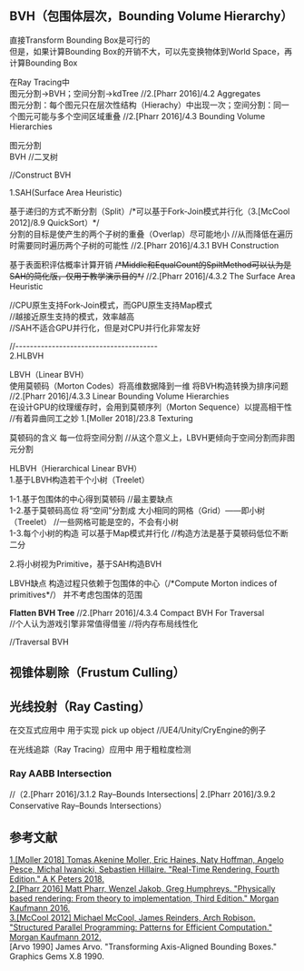 ## BVH（包围体层次，Bounding Volume Hierarchy）   
  
直接Transform Bounding Box是可行的  
但是，如果计算Bounding Box的开销不大，可以先变换物体到World Space，再计算Bounding Box
  
在Ray Tracing中  
图元分割->BVH；空间分割->kdTree //2\.\[Pharr 2016\]/4.2 Aggregates  
图元分割：每个图元只在层次性结构（Hierachy）中出现一次；空间分割：同一个图元可能与多个空间区域重叠 //2\.\[Pharr 2016\]/4.3 Bounding Volume Hierarchies       

图元分割   
BVH //二叉树  

//Construct BVH 

1\.SAH(Surface Area Heuristic) 

基于递归的方式不断分割（Split）/\*可以基于Fork-Join模式并行化（3\.\[McCool 2012\]/8.9 QuickSort）\*/  
分割的目标是使产生的两个子树的重叠（Overlap）尽可能地小 //从而降低在遍历时需要同时遍历两个子树的可能性 //2\.\[Pharr 2016\]/4.3.1 BVH Construction  

基于表面积评估概率计算开销 ~~/\*Middle和EqualCount的SpiltMethod可以认为是SAH的简化版，仅用于教学演示目的\*/~~ //2\.\[Pharr 2016\]/4.3.2 The Surface Area Heuristic    

//CPU原生支持Fork-Join模式，而GPU原生支持Map模式  
//越接近原生支持的模式，效率越高  
//SAH不适合GPU并行化，但是对CPU并行化非常友好  

//---------------------------------------  
2\.HLBVH  

LBVH（Linear BVH）    
使用莫顿码（Morton Codes）将高维数据降到一维 将BVH构造转换为排序问题 //2\.\[Pharr 2016\]/4.3.3 Linear Bounding Volume Hierarchies       
在设计GPU的纹理缓存时，会用到莫顿序列（Morton Sequence）以提高相干性 //有着异曲同工之妙 1\.\[Moller 2018\]/23.8 Texturing  

莫顿码的含义 每一位将空间分割 //从这个意义上，LBVH更倾向于空间分割而非图元分割  
  
HLBVH（Hierarchical Linear BVH）  
1\.基于LBVH构造若干个小树（Treelet）  

1-1\.基于包围体的中心得到莫顿码 //最主要缺点  
1-2\.基于莫顿码高位 将“空间”分割成 大小相同的网格（Grid）——即小树（Treelet） //一些网格可能是空的，不会有小树  
1-3\.每个小树的构造 可以基于Map模式并行化 //构造方法是基于莫顿码低位不断二分  
  
2\.将小树视为Primitive，基于SAH构造BVH  

LBVH缺点 构造过程只依赖于包围体的中心（/\*Compute Morton indices of primitives\*/） 并不考虑包围体的范围    
  
   
**Flatten BVH Tree** //2\.\[Pharr 2016\]/4.3.4 Compact BVH For Traversal  
//个人认为游戏引擎非常值得借鉴 //将内存布局线性化    
   
//Traversal BVH   
  
  
## 视锥体剔除（Frustum Culling）   
  
## 光线投射（Ray Casting）  
  
在交互式应用中 用于实现 pick up object //UE4/Unity/CryEngine的例子  
  
在光线追踪（Ray Tracing）应用中 用于粗粒度检测  
  
### Ray AABB Intersection  
//（2\.\[Pharr 2016\]/3.1.2 Ray–Bounds Intersections| 2\.\[Pharr 2016\]/3.9.2 Conservative Ray–Bounds Intersections）  
  
## 参考文献  
[1\.\[Moller 2018\] Tomas Akenine Moller, Eric Haines, Naty Hoffman, Angelo Pesce, Michal Iwanicki, Sebastien Hillaire. "Real-Time Rendering, Fourth Edition." A K Peters 2018.](http://www.realtimerendering.com)  
[2\.\[Pharr 2016\] Matt Pharr, Wenzel Jakob, Greg Humphreys. "Physically based rendering: From theory to implementation, Third Edition." Morgan Kaufmann 2016.](http://www.pbr-book.org)  
[3\.\[McCool 2012\] Michael McCool, James Reinders, Arch Robison. "Structured Parallel Programming: Patterns for Efficient Computation." Morgan Kaufmann 2012.](http://parallelbook.com/)   
\[Arvo 1990\] James Arvo. "Transforming Axis-Aligned Bounding Boxes." Graphics Gems X.8 1990.  